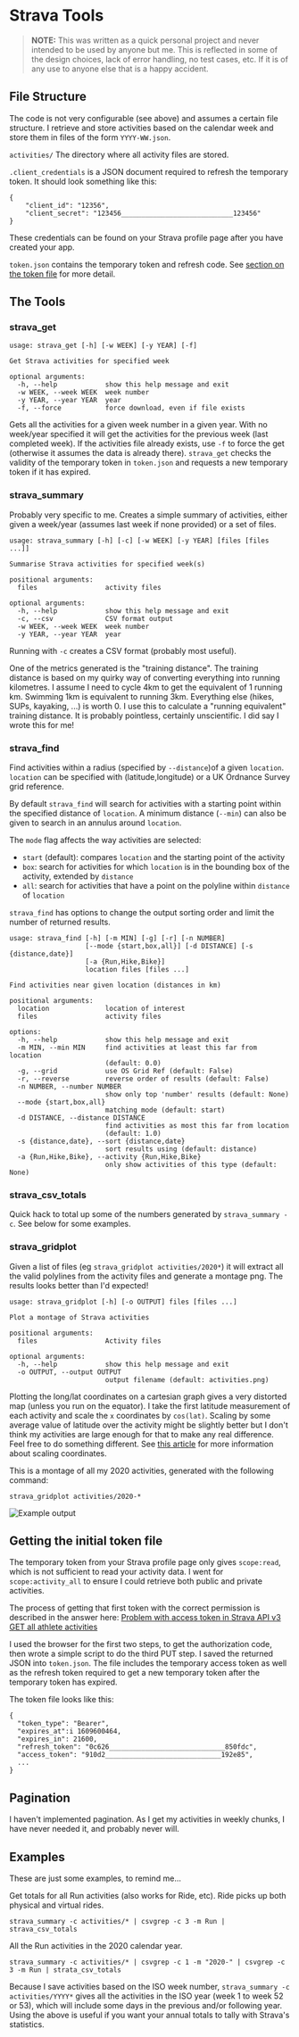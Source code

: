 # Strava Tools

> **NOTE:** This was written as a quick personal project and never intended to
> be used by anyone but me. This is reflected in some of the design choices,
> lack of error handling, no test cases, etc. If it is of any use to anyone else
> that is a happy accident.

## File Structure

The code is not very configurable (see above) and assumes a certain file
structure. I retrieve and store activities based on the calendar week and store
them in files of the form `YYYY-WW.json`.

`activities/` The directory where all activity files are stored.

`.client_credentials` is a JSON document required to refresh the temporary
token. It should look something like this:
```
{
    "client_id": "12356",
    "client_secret": "123456____________________________123456"
}
```
These credentials can be found on your Strava profile page after you have
created your app.

`token.json` contains the temporary token and refresh code. See [section on the token file](#getting-the-initial-token-file) for more detail.

## The Tools

### strava_get

```
usage: strava_get [-h] [-w WEEK] [-y YEAR] [-f]

Get Strava activities for specified week

optional arguments:
  -h, --help            show this help message and exit
  -w WEEK, --week WEEK  week number
  -y YEAR, --year YEAR  year
  -f, --force           force download, even if file exists
```

Gets all the activities for a given week number in a given year. With no
week/year specified it will get the activities for the previous week (last
completed week). If the activities file already exists, use `-f` to force the
get (otherwise it assumes the data is already there). `strava_get` checks the
validity of the temporary token in `token.json` and requests a new temporary
token if it has expired.

### strava_summary

Probably very specific to me. Creates a simple summary of activities, either
given a week/year (assumes last week if none provided) or a set of files.

```
usage: strava_summary [-h] [-c] [-w WEEK] [-y YEAR] [files [files ...]]

Summarise Strava activities for specified week(s)

positional arguments:
  files                 activity files

optional arguments:
  -h, --help            show this help message and exit
  -c, --csv             CSV format output
  -w WEEK, --week WEEK  week number
  -y YEAR, --year YEAR  year
```

Running with `-c` creates a CSV format (probably most useful).

One of the metrics generated is the "training distance". The training distance
is based on my quirky way of converting everything into running kilometres. I
assume I need to cycle 4km to get the equivalent of 1 running km. Swimming 1km
is equivalent to running 3km. Everything else (hikes, SUPs, kayaking, ...) is
worth 0. I use this to calculate a "running equivalent" training distance. It is
probably pointless, certainly unscientific. I did say I wrote this for me!

### strava_find

Find activities within a radius (specified by `--distance`)of a given `location`.
`location` can be specified with (latitude,longitude) or a UK Ordnance Survey grid reference.

By default `strava_find` will search for activities with a starting point within the specified distance of `location`.
A minimum distance (`--min`) can also be given to search in an annulus around `location`.

The `mode` flag affects the way activities are selected:
* `start` (default): compares `location` and the starting point of the activity
* `box`: search for activities for which `location` is in the bounding box of the activity, extended by `distance`
* `all`: search for activities that have a point on the polyline within `distance` of `location`

`strava_find` has options to change the output sorting order and limit the number of returned results.

```
usage: strava_find [-h] [-m MIN] [-g] [-r] [-n NUMBER]
                   [--mode {start,box,all}] [-d DISTANCE] [-s {distance,date}]
                   [-a {Run,Hike,Bike}]
                   location files [files ...]

Find activities near given location (distances in km)

positional arguments:
  location              location of interest
  files                 activity files

options:
  -h, --help            show this help message and exit
  -m MIN, --min MIN     find activities at least this far from location
                        (default: 0.0)
  -g, --grid            use OS Grid Ref (default: False)
  -r, --reverse         reverse order of results (default: False)
  -n NUMBER, --number NUMBER
                        show only top 'number' results (default: None)
  --mode {start,box,all}
                        matching mode (default: start)
  -d DISTANCE, --distance DISTANCE
                        find activities as most this far from location
                        (default: 1.0)
  -s {distance,date}, --sort {distance,date}
                        sort results using (default: distance)
  -a {Run,Hike,Bike}, --activity {Run,Hike,Bike}
                        only show activities of this type (default: None)
```

### strava_csv_totals

Quick hack to total up some of the numbers generated by `strava_summary -c`. See
below for some examples.

### strava_gridplot

Given a list of files (eg `strava_gridplot activities/2020*`) it will extract
all the valid polylines from the activity files and generate a montage png. The
results looks better than I'd expected!

```
usage: strava_gridplot [-h] [-o OUTPUT] files [files ...]

Plot a montage of Strava activities

positional arguments:
  files                 Activity files

optional arguments:
  -h, --help            show this help message and exit
  -o OUTPUT, --output OUTPUT
                        output filename (default: activities.png)
```

Plotting the long/lat coordinates on a cartesian graph gives a very distorted
map (unless you run on the equator). I take the first latitude measurement of
each activity and scale the `x` coordinates by `cos(lat)`. Scaling by some
average value of latitude over the activity might be slightly better but I don't
think my activities are large enough for that to make any real difference. Feel
free to do something different. See
[this article](http://surferhelp.goldensoftware.com/editmap/using_scaling_to_minimize_distortion_on_latitude_longitude_maps.htm)
for more information about scaling coordinates.

This is a montage of all my 2020 activities, generated with the following command:
```
strava_gridplot activities/2020-*
```
![Example output](docs/activities.png "Output of strava_gridplot")

## Getting the initial token file

The temporary token from your Strava profile page only gives `scope:read`, which
is not sufficient to read your activity data. I went for `scope:activity_all` to
ensure I could retrieve both public and private activities.

The process of getting that first token with the correct permission is described
in the answer here:
[Problem with access token in Strava API v3 GET all athlete activities](https://stackoverflow.com/questions/52880434/problem-with-access-token-in-strava-api-v3-get-all-athlete-activities)

I used the browser for the first two steps, to get the authorization code, then
wrote a simple script to do the third PUT step. I saved the returned JSON into
`token.json`. The file includes the temporary access token as well as the
refresh token required to get a new temporary token after the temporary token
has expired.

The token file looks like this:
```
{
  "token_type": "Bearer",
  "expires_at":i 1609600464,
  "expires_in": 21600,
  "refresh_token": "0c626_____________________________850fdc",
  "access_token": "910d2_____________________________192e85",
  ...
}
```

## Pagination

I haven't implemented pagination. As I get my activities in weekly chunks, I
have never needed it, and probably never will.

## Examples

These are just some examples, to remind me...

Get totals for all Run activities (also works for Ride, etc). Ride picks up both
physical and virtual rides.
```
strava_summary -c activities/* | csvgrep -c 3 -m Run | strava_csv_totals
```

All the Run activities in the 2020 calendar year.
```
strava_summary -c activities/* | csvgrep -c 1 -m "2020-" | csvgrep -c 3 -m Run | strata_csv_totals
```
Because I save activities based on the ISO week number,
`strava_summary -c activities/YYYY*` gives all the activities in the ISO year
(week 1 to week 52 or 53), which will include some days in the previous and/or
following year. Using the above is useful if you want your annual totals to
tally with Strava's statistics.
